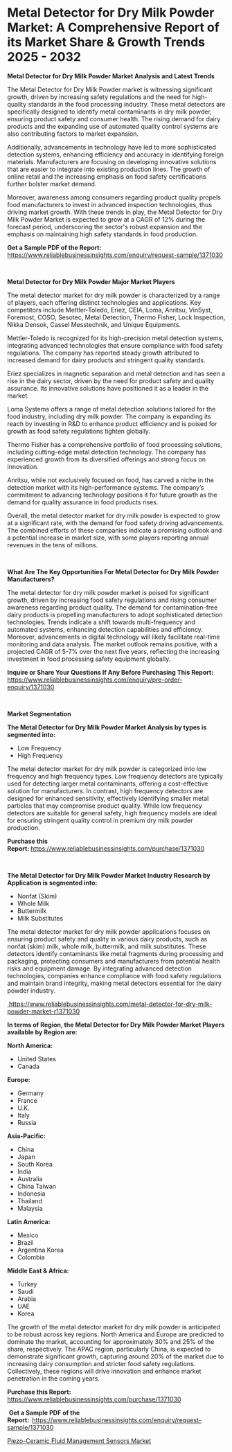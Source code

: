 <p><h1>Metal Detector for Dry Milk Powder Market: A Comprehensive Report of its Market Share & Growth Trends 2025 - 2032</h1></p><p><strong>Metal Detector for Dry Milk Powder Market Analysis and Latest Trends</strong></p>
<p><p>The Metal Detector for Dry Milk Powder market is witnessing significant growth, driven by increasing safety regulations and the need for high-quality standards in the food processing industry. These metal detectors are specifically designed to identify metal contaminants in dry milk powder, ensuring product safety and consumer health. The rising demand for dairy products and the expanding use of automated quality control systems are also contributing factors to market expansion.</p><p>Additionally, advancements in technology have led to more sophisticated detection systems, enhancing efficiency and accuracy in identifying foreign materials. Manufacturers are focusing on developing innovative solutions that are easier to integrate into existing production lines. The growth of online retail and the increasing emphasis on food safety certifications further bolster market demand.</p><p>Moreover, awareness among consumers regarding product quality propels food manufacturers to invest in advanced inspection technologies, thus driving market growth. With these trends in play, the Metal Detector for Dry Milk Powder Market is expected to grow at a CAGR of 12% during the forecast period, underscoring the sector's robust expansion and the emphasis on maintaining high safety standards in food production.</p></p>
<p><strong>Get a Sample PDF of the Report:&nbsp;</strong> <a href="https://www.reliablebusinessinsights.com/enquiry/request-sample/1371030?utm_campaign=2290&utm_medium=2&utm_source=Github&utm_content=ia&utm_term=22032025&utm_id=metal-detector-for-dry-milk-powder">https://www.reliablebusinessinsights.com/enquiry/request-sample/1371030</a></p>
<p>&nbsp;</p>
<p><strong>Metal Detector for Dry Milk Powder Major Market Players</strong></p>
<p><p>The metal detector market for dry milk powder is characterized by a range of players, each offering distinct technologies and applications. Key competitors include Mettler-Toledo, Eriez, CEIA, Loma, Anritsu, VinSyst, Foremost, COSO, Sesotec, Metal Detection, Thermo Fisher, Lock Inspection, Nikka Densok, Cassel Messtechnik, and Unique Equipments.</p><p>Mettler-Toledo is recognized for its high-precision metal detection systems, integrating advanced technologies that ensure compliance with food safety regulations. The company has reported steady growth attributed to increased demand for dairy products and stringent quality standards.</p><p>Eriez specializes in magnetic separation and metal detection and has seen a rise in the dairy sector, driven by the need for product safety and quality assurance. Its innovative solutions have positioned it as a leader in the market.</p><p>Loma Systems offers a range of metal detection solutions tailored for the food industry, including dry milk powder. The company is expanding its reach by investing in R&D to enhance product efficiency and is poised for growth as food safety regulations tighten globally.</p><p>Thermo Fisher has a comprehensive portfolio of food processing solutions, including cutting-edge metal detection technology. The company has experienced growth from its diversified offerings and strong focus on innovation.</p><p>Anritsu, while not exclusively focused on food, has carved a niche in the detection market with its high-performance systems. The company’s commitment to advancing technology positions it for future growth as the demand for quality assurance in food products rises.</p><p>Overall, the metal detector market for dry milk powder is expected to grow at a significant rate, with the demand for food safety driving advancements. The combined efforts of these companies indicate a promising outlook and a potential increase in market size, with some players reporting annual revenues in the tens of millions.</p></p>
<p>&nbsp;</p>
<p><strong>What Are The Key Opportunities For Metal Detector for Dry Milk Powder Manufacturers?</strong></p>
<p><p>The metal detector for dry milk powder market is poised for significant growth, driven by increasing food safety regulations and rising consumer awareness regarding product quality. The demand for contamination-free dairy products is propelling manufacturers to adopt sophisticated detection technologies. Trends indicate a shift towards multi-frequency and automated systems, enhancing detection capabilities and efficiency. Moreover, advancements in digital technology will likely facilitate real-time monitoring and data analysis. The market outlook remains positive, with a projected CAGR of 5-7% over the next five years, reflecting the increasing investment in food processing safety equipment globally.</p></p>
<p><strong>Inquire or Share Your Questions If Any Before Purchasing This Report:</strong> <a href="https://www.reliablebusinessinsights.com/enquiry/pre-order-enquiry/1371030?utm_campaign=2290&utm_medium=2&utm_source=Github&utm_content=ia&utm_term=22032025&utm_id=metal-detector-for-dry-milk-powder">https://www.reliablebusinessinsights.com/enquiry/pre-order-enquiry/1371030</a></p>
<p>&nbsp;</p>
<p><strong>Market Segmentation</strong></p>
<p><strong>The Metal Detector for Dry Milk Powder Market Analysis by types is segmented into:</strong></p>
<p><ul><li>Low Frequency</li><li>High Frequency</li></ul></p>
<p><p>The metal detector market for dry milk powder is categorized into low frequency and high frequency types. Low frequency detectors are typically used for detecting larger metal contaminants, offering a cost-effective solution for manufacturers. In contrast, high frequency detectors are designed for enhanced sensitivity, effectively identifying smaller metal particles that may compromise product quality. While low frequency detectors are suitable for general safety, high frequency models are ideal for ensuring stringent quality control in premium dry milk powder production.</p></p>
<p><strong>Purchase this Report:&nbsp;</strong><a href="https://www.reliablebusinessinsights.com/purchase/1371030?utm_campaign=2290&utm_medium=2&utm_source=Github&utm_content=ia&utm_term=22032025&utm_id=metal-detector-for-dry-milk-powder">https://www.reliablebusinessinsights.com/purchase/1371030</a></p>
<p>&nbsp;</p>
<p><strong>The Metal Detector for Dry Milk Powder Market Industry Research by Application is segmented into:</strong></p>
<p><ul><li>Nonfat (Skim)</li><li>Whole Milk</li><li>Buttermilk</li><li>Milk Substitutes</li></ul></p>
<p><p>The metal detector market for dry milk powder applications focuses on ensuring product safety and quality in various dairy products, such as nonfat (skim) milk, whole milk, buttermilk, and milk substitutes. These detectors identify contaminants like metal fragments during processing and packaging, protecting consumers and manufacturers from potential health risks and equipment damage. By integrating advanced detection technologies, companies enhance compliance with food safety regulations and maintain brand integrity, making metal detectors essential for the dairy powder industry.</p></p>
<p><a href="https://www.reliablebusinessinsights.com/metal-detector-for-dry-milk-powder-market-r1371030?utm_campaign=2290&utm_medium=2&utm_source=Github&utm_content=ia&utm_term=22032025&utm_id=metal-detector-for-dry-milk-powder">&nbsp;https://www.reliablebusinessinsights.com/metal-detector-for-dry-milk-powder-market-r1371030</a></p>
<p><strong>In terms of Region, the Metal Detector for Dry Milk Powder Market Players available by Region are:</strong></p>
<p>
    <p> <strong> North America: </strong>
        <ul>
            <li>United States</li>
            <li>Canada</li>
        </ul>
        </p> 
    <p> <strong> Europe: </strong>
        <ul>
            <li>Germany</li>
            <li>France</li>
            <li>U.K.</li>
            <li>Italy</li>
            <li>Russia</li>
        </ul>
        </p> 
    <p> <strong> Asia-Pacific: </strong>
        <ul>
            <li>China</li>
            <li>Japan</li>
            <li>South Korea</li>
            <li>India</li>
            <li>Australia</li>
            <li>China Taiwan</li>
            <li>Indonesia</li>
            <li>Thailand</li>
            <li>Malaysia</li>
        </ul>
        </p> 
    <p> <strong> Latin America: </strong>
        <ul>
            <li>Mexico</li>
            <li>Brazil</li>
            <li>Argentina Korea</li>
            <li>Colombia</li>
        </ul>
        </p> 
    <p> <strong> Middle East & Africa: </strong>
        <ul>
            <li>Turkey</li>
            <li>Saudi</li>
            <li>Arabia</li>
            <li>UAE</li>
            <li>Korea</li>
        </ul>
    </p>
    </p>
<p><p>The growth of the metal detector market for dry milk powder is anticipated to be robust across key regions. North America and Europe are predicted to dominate the market, accounting for approximately 30% and 25% of the share, respectively. The APAC region, particularly China, is expected to demonstrate significant growth, capturing around 20% of the market due to increasing dairy consumption and stricter food safety regulations. Collectively, these regions will drive innovation and enhance market penetration in the coming years.</p></p>
<p><strong>Purchase this Report: </strong><a href="https://www.reliablebusinessinsights.com/purchase/1371030?utm_campaign=2290&utm_medium=2&utm_source=Github&utm_content=ia&utm_term=22032025&utm_id=metal-detector-for-dry-milk-powder">https://www.reliablebusinessinsights.com/purchase/1371030</a></p>
<p>&nbsp;<strong>Get a Sample PDF of the Report:&nbsp;&nbsp;</strong><a href="https://www.reliablebusinessinsights.com/enquiry/request-sample/1371030?utm_campaign=2290&utm_medium=2&utm_source=Github&utm_content=ia&utm_term=22032025&utm_id=metal-detector-for-dry-milk-powder">https://www.reliablebusinessinsights.com/enquiry/request-sample/1371030</a></p>
<p><strong></strong></p>
<p><p><a href="https://github.com/klindsey95/Market-Research-Report-List-1/blob/main/piezo-ceramic-fluid-management-sensors-market.md?utm_campaign=2290&utm_medium=2&utm_source=Github&utm_content=ia&utm_term=22032025&utm_id=metal-detector-for-dry-milk-powder">Piezo-Ceramic Fluid Management Sensors Market</a></p></p>